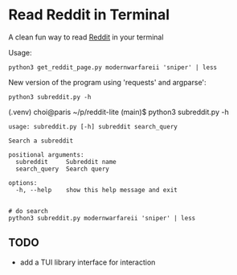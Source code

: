 # Read Reddit in Terminal

A clean fun way to read [Reddit](https://reddit.com) in your terminal


Usage:

    python3 get_reddit_page.py modernwarfareii 'sniper' | less


New version of the program using 'requests' and argparse':

    python3 subreddit.py -h

(.venv) choi@paris ~/p/reddit-lite (main)$ python3 subreddit.py -h

    usage: subreddit.py [-h] subreddit search_query

    Search a subreddit

    positional arguments:
      subreddit     Subreddit name
      search_query  Search query

    options:
      -h, --help    show this help message and exit


    # do search
    python3 subreddit.py modernwarfareii 'sniper' | less

## TODO

- add a TUI library interface for interaction

